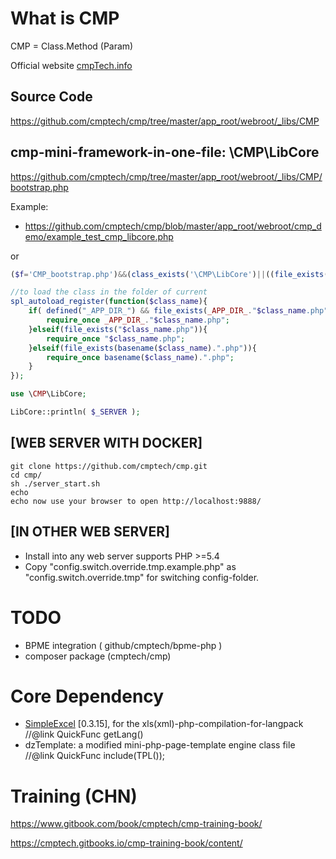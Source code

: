 # What is CMP

CMP = Class.Method (Param)

Official website <a href="http://cmptech.info/" target=_blank>cmpTech.info</a>

## Source Code

https://github.com/cmptech/cmp/tree/master/app_root/webroot/_libs/CMP

## cmp-mini-framework-in-one-file: \CMP\LibCore

https://github.com/cmptech/cmp/tree/master/app_root/webroot/_libs/CMP/bootstrap.php

Example:

* https://github.com/cmptech/cmp/blob/master/app_root/webroot/cmp_demo/example_test_cmp_libcore.php

or
```php
($f='CMP_bootstrap.php')&&(class_exists('\CMP\LibCore')||((file_exists($f)||file_put_contents($f,file_get_contents('https://github.com/cmptech/cmp/raw/master/app_root/webroot/_libs/CMP/bootstrap.php'))) and require_once($f)));

//to load the class in the folder of current
spl_autoload_register(function($class_name){
	if( defined("_APP_DIR_") && file_exists(_APP_DIR_."$class_name.php") ){
		require_once _APP_DIR_."$class_name.php";
	}elseif(file_exists("$class_name.php")){
		require_once "$class_name.php";
	}elseif(file_exists(basename($class_name).".php")){
		require_once basename($class_name).".php";
	}
});

use \CMP\LibCore;

LibCore::println( $_SERVER );
```

## [WEB SERVER WITH DOCKER]

```shell
git clone https://github.com/cmptech/cmp.git
cd cmp/
sh ./server_start.sh
echo 
echo now use your browser to open http://localhost:9888/
```

## [IN OTHER WEB SERVER]

* Install into any web server supports PHP >=5.4
* Copy "config.switch.override.tmp.example.php" as "config.switch.override.tmp" for switching config-folder.

# TODO

* BPME integration ( github/cmptech/bpme-php )
* composer package (cmptech/cmp)

# Core Dependency

* <a href="http://github.com/faisalman/simple-excel-php" target=_blank>SimpleExcel</a> [0.3.15], for the xls(xml)-php-compilation-for-langpack   //@link QuickFunc getLang()
* dzTemplate: a modified mini-php-page-template engine class file  //@link QuickFunc include(TPL());

# Training (CHN)

https://www.gitbook.com/book/cmptech/cmp-training-book/

https://cmptech.gitbooks.io/cmp-training-book/content/


